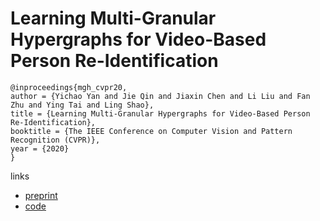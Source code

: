 # Learning Multi-Granular Hypergraphs for Video-Based Person Re-Identification	

```
@inproceedings{mgh_cvpr20,
author = {Yichao Yan and Jie Qin and Jiaxin Chen and Li Liu and Fan Zhu and Ying Tai and Ling Shao},
title = {Learning Multi-Granular Hypergraphs for Video-Based Person Re-Identification},
booktitle = {The IEEE Conference on Computer Vision and Pattern Recognition (CVPR)},
year = {2020}
}
```

links
- [preprint](https://drive.google.com/file/d/1qW8AUV2ErVQq6upTKozk7OyWMcSR5Bva/view)
- [code](https://github.com/daodaofr/hypergraph_reid)
